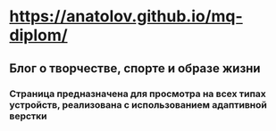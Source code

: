 # https://anatolov.github.io/mq-diplom/
## Блог о творчестве, спорте и образе жизни
### Страница предназначена для просмотра на всех типах устройств, реализована с использованием адаптивной верстки
